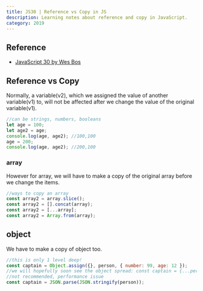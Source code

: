 ```yaml
---
title: JS30 | Reference vs Copy in JS
description: Learning notes about reference and copy in JavaScript.
category: 2019
---
```


## Reference

- [JavaScript 30 by Wes Bos](https://javascript30.com/)

## Reference vs Copy

Normally, a variable(v2), which we assigned the value of another variable(v1) to, will not be affected after we change the value of the original variable(v1).

```js
//can be strings, numbers, booleans
let age = 100;
let age2 = age;
console.log(age, age2); //100,100
age = 200;
console.log(age, age2); //200,100
```

### array

However for array, we will have to make a copy of the original array before we change the items.

```js
//ways to copy an array
const array2 = array.slice();
const array2 = [].concat(array);
const array2 = [...array];
const array2 = Array.from(array);
```

## object

We have to make a copy of object too.

```js
//this is only 1 level deep!
const captain = Object.assign({}, person, { number: 99, age: 12 });
//we will hopefully soon see the object spread: const captain = {...person};
//not recommended, performance issue
const captain = JSON.parse(JSON.stringify(person));
```
